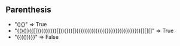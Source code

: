 ## Parenthesis
- "(){}" => True
- "[{()()}({[]})]({}[({})])((((((()[])){}))[]{{{({({({{{{{{}}}}}})})})}}}))[][][]" => True
- "({(()))}}" => False
